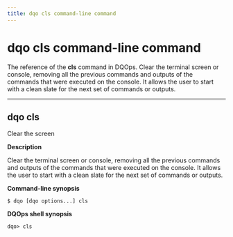 ```yaml
---
title: dqo cls command-line command
---
```

# dqo cls command-line command
The reference of the **cls** command in DQOps. Clear the terminal screen or console, removing all the previous commands and outputs of the commands that were executed on the console. It allows the user to start with a clean slate for the next set of commands or outputs.



___

## dqo cls

Clear the screen


**Description**


Clear the terminal screen or console, removing all the previous commands and outputs of the commands that were executed on the console. It allows the user to start with a clean slate for the next set of commands or outputs.




**Command-line synopsis**

```
$ dqo [dqo options...] cls

```

**DQOps shell synopsis**

```
dqo> cls

```






